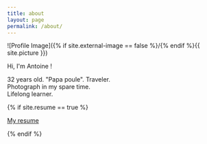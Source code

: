 ```yaml
---
title: about
layout: page
permalink: /about/
---
```

![Profile Image]({% if site.external-image == false %}/{% endif %}{{ site.picture }})

<p>Hi, I'm Antoine !</p>
<p>
    32 years old. "Papa poule". Traveler.<br />
    Photograph in my spare time. <br />
    Lifelong learner.
</p>

<i class="breaker"></i>

{% if site.resume == true %}
<p>
    <a href="{{ site.resume_url }}" class="link" target="_blank">My resume</a>
</p>
{% endif %}

